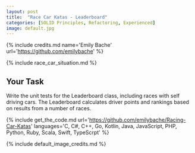 ```yaml
---
layout: post
title:  "Race Car Katas - Leaderboard"
categories: [SOLID Principles, Refactoring, Experienced]
image: default.jpg
---
```


{% include credits.md name='Emily Bache' url='https://github.com/emilybache' %}

{% include race_car_situation.md %}


## Your Task

Write the unit tests for the Leaderboard class, including races with
self driving cars. The Leaderboard calculates driver points and rankings
based on results from a number of races.


{%
    include get_the_code.md 
    url='https://github.com/emilybache/Racing-Car-Katas' 
    languages='C, C#, C++, Go, Kotlin, Java, JavaScript, PHP, Python, Ruby, Scala, Swift, TypeScrpt'
%}

{% include default_image_credits.md %}
